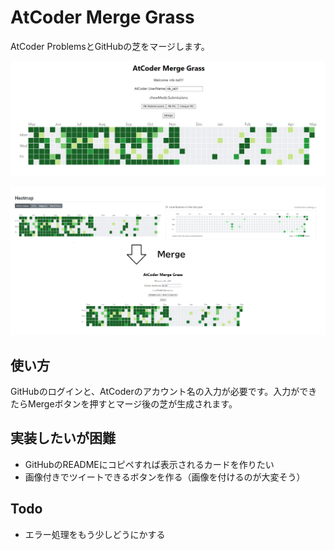# AtCoder Merge Grass

AtCoder ProblemsとGitHubの芝をマージします。

![screenshot](images/AtCoderMergeGrass-ss.png)

![screenshot](images/AtCoderMergeGrass-ss-merging.png)

## 使い方

GitHubのログインと、AtCoderのアカウント名の入力が必要です。入力ができたらMergeボタンを押すとマージ後の芝が生成されます。

## 実装したいが困難

- GitHubのREADMEにコピペすれば表示されるカードを作りたい
- 画像付きでツイートできるボタンを作る（画像を付けるのが大変そう）

## Todo

- エラー処理をもう少しどうにかする